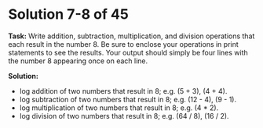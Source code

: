 # Solution 7-8 of 45

**Task:** Write addition, subtraction, multiplication, and division operations that each result in the number 8. Be sure to enclose your operations in print statements to see the results. Your output should simply be four lines with the number 8 appearing once on each line.

**Solution:** 
- log addition of two numbers that result in 8; e.g. (5 + 3), (4 + 4).
- log subtraction of two numbers that result in 8; e.g. (12 - 4), (9 - 1).
- log multiplication of two numbers that result in 8; e.g. (4 * 2).
- log division of two numbers that result in 8; e.g. (64 / 8), (16 / 2).